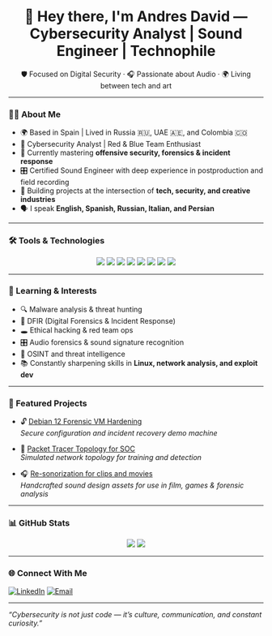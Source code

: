 <h1 align="center">👋 Hey there, I'm Andres David — Cybersecurity Analyst | Sound Engineer | Technophile</h1>
<p align="center">
  🛡️ Focused on Digital Security · 🎧 Passionate about Audio · 🌍 Living between tech and art
</p>

---

### 👨‍💻 About Me

- 🌍 Based in Spain | Lived in Russia 🇷🇺, UAE 🇦🇪, and Colombia 🇨🇴
- 🔐 Cybersecurity Analyst | Red & Blue Team Enthusiast
- 🧠 Currently mastering **offensive security, forensics & incident response**
- 🎛️ Certified Sound Engineer with deep experience in postproduction and field recording
- 🚀 Building projects at the intersection of **tech, security, and creative industries**
- 🗣️ I speak **English, Spanish, Russian, Italian, and Persian**

---

### 🛠️ Tools & Technologies

<p align="center">
  <img src="https://img.shields.io/badge/Linux-%23FCC624?style=for-the-badge&logo=linux&logoColor=black" />
  <img src="https://img.shields.io/badge/KaliLinux-557C94?style=for-the-badge&logo=kalilinux&logoColor=white" />
  <img src="https://img.shields.io/badge/Bash-4EAA25?style=for-the-badge&logo=gnubash&logoColor=white" />
  <img src="https://img.shields.io/badge/Python-3670A0?style=for-the-badge&logo=python&logoColor=ffdd54" />
  <img src="https://img.shields.io/badge/Wireshark-1679A7?style=for-the-badge&logo=wireshark&logoColor=white" />
  <img src="https://img.shields.io/badge/Metasploit-4A4A4A?style=for-the-badge&logo=metasploit&logoColor=white" />
  <img src="https://img.shields.io/badge/ProTools-003B6F?style=for-the-badge&logo=avid&logoColor=white" />
  <img src="https://img.shields.io/badge/iZotope_RX-7B1FA2?style=for-the-badge&logo=izotope&logoColor=white" />
</p>

---

### 🧠 Learning & Interests

- 🔍 Malware analysis & threat hunting
- 🧰 DFIR (Digital Forensics & Incident Response)
- 🕳️ Ethical hacking & red team ops
- 🎛️ Audio forensics & sound signature recognition
- 📡 OSINT and threat intelligence
- 📚 Constantly sharpening skills in **Linux, network analysis, and exploit dev**

---

### 📂 Featured Projects

- 🔓 [Debian 12 Forensic VM Hardening](https://github.com/yourusername/debian-forensic-hardening)  
  *Secure configuration and incident recovery demo machine*

- 🧪 [Packet Tracer Topology for SOC](https://github.com/yourusername/soc-network-diagram)  
  *Simulated network topology for training and detection*

- 🎧 [Re-sonorization for clips and movies](https://github.com/yourusername/foley-fx-library)  
  *Handcrafted sound design assets for use in film, games & forensic analysis*

---

### 📊 GitHub Stats

<p align="center">
  <img src="https://github-readme-stats.vercel.app/api?username=yourusername&show_icons=true&theme=tokyonight" />
  <img src="https://github-readme-stats.vercel.app/api/top-langs/?username=yourusername&layout=compact&theme=tokyonight" />
</p>

---

### 🌐 Connect With Me

[![LinkedIn](https://img.shields.io/badge/LinkedIn-%230077B5.svg?&style=for-the-badge&logo=linkedin&logoColor=white)]([https://linkedin.com/in/your-link](https://www.linkedin.com/in/andresdavidcruz/))  
[![Email](https://img.shields.io/badge/Email-D14836?style=for-the-badge&logo=gmail&logoColor=white)](mailto:andrescybersec11@gmail.com)  

---

*“Cybersecurity is not just code — it’s culture, communication, and constant curiosity.”*

